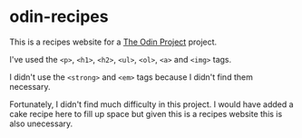 # odin-recipes

This is a recipes website for a [The Odin Project](https://www.theodinproject.com) project.

I've used the `<p>`, `<h1>`, `<h2>`, `<ul>`, `<ol>`, `<a>` and `<img>` tags.

I didn't use the `<strong>` and `<em>` tags because I didn't find them necessary.

Fortunately, I didn't find much difficulty in this project. I would have added a cake recipe here to fill up space but given this is a recipes website this is also unecessary.
